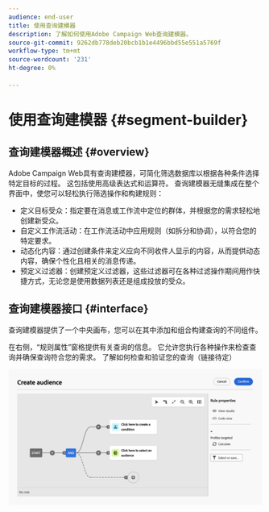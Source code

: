 ```yaml
---
audience: end-user
title: 使用查询建模器
description: 了解如何使用Adobe Campaign Web查询建模器。
source-git-commit: 9262db778deb20bcb1b1e4496bbd55e551a5769f
workflow-type: tm+mt
source-wordcount: '231'
ht-degree: 0%

---
```


# 使用查询建模器 {#segment-builder}

## 查询建模器概述 {#overview}

Adobe Campaign Web具有查询建模器，可简化筛选数据库以根据各种条件选择特定目标的过程。 这包括使用高级表达式和运算符。 查询建模器无缝集成在整个界面中，使您可以轻松执行筛选操作和构建规则：

* 定义目标受众：指定要在消息或工作流中定位的群体，并根据您的需求轻松地创建新受众。
* 自定义工作流活动：在工作流活动中应用规则（如拆分和协调），以符合您的特定要求。
* 动态化内容：通过创建条件来定义应向不同收件人显示的内容，从而提供动态内容，确保个性化且相关的消息传递。
* 预定义过滤器：创建预定义过滤器，这些过滤器可在各种过滤操作期间用作快捷方式，无论您是使用数据列表还是组成投放的受众。

## 查询建模器接口 {#interface}

查询建模器提供了一个中央画布，您可以在其中添加和组合构建查询的不同组件。

在右侧，“规则属性”窗格提供有关查询的信息。 它允许您执行各种操作来检查查询并确保查询符合您的需求。 了解如何检查和验证您的查询（链接待定）

![](assets/query-interface.png)
